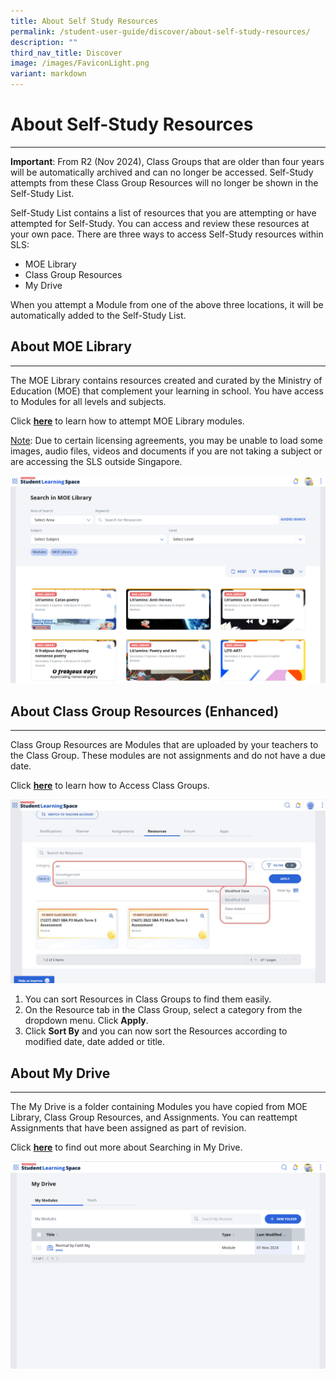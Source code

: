 ```yaml
---
title: About Self Study Resources
permalink: /student-user-guide/discover/about-self-study-resources/
description: ""
third_nav_title: Discover
image: /images/FaviconLight.png
variant: markdown
---
```

<h1>About Self-Study Resources</h1>
<hr>
<p><strong>Important</strong>: From R2 (Nov 2024), Class Groups that are older than four years will be automatically archived and can no longer be accessed. Self-Study attempts from these Class Group Resources will no longer be shown in the Self-Study List.</p>
<p>Self-Study List contains a list of resources that you are attempting or have attempted for Self-Study. You can access and review these resources at your own pace. There are three ways to access Self-Study resources within SLS:</p>
<ul>
<li>MOE Library</li>
<li>Class Group Resources</li>
<li>My Drive</li>
</ul>
<p>When you attempt a Module from one of the above three locations, it will be automatically added to the Self-Study List.</p>
<h2>About MOE Library</h2>
<hr>
<p>The MOE Library contains resources created and curated by the Ministry of Education (MOE) that complement your learning in school. You have access to Modules for all levels and subjects.</p>
<p>Click <strong><a target="_blank" href="/student-user-guide/discover/attempt-self-study-resources/">here</a></strong> to learn how to attempt MOE Library modules.</p> 
<p><u>Note</u>: Due to certain licensing agreements, you may be unable to load some images, audio files, videos and documents if you are not taking a subject or are accessing the SLS outside Singapore.</p>
<img src="/images/1Student/d_selfstudyresources2.png">
<h2>About Class Group Resources (Enhanced)</h2>
<hr>
<p>Class Group Resources are Modules that are uploaded by your teachers to the Class Group. These modules are not assignments and do not have a due date.
</p>
<p>Click <strong><a target="_blank" href="/student-user-guide/organise/access-class-groups/">here</a></strong> to learn how to Access Class Groups.</p> 
<p>
<img src="/images/1Student/d_selfstudyresources1.jpg">
</p>  
<ol><li>
	You can sort Resources in Class Groups to find them easily.</li>
<li>On the Resource tab in the Class Group, select a category from the dropdown menu. Click <b>Apply</b>.</li>
<li>Click <b>Sort By</b> and you can now sort the Resources according to modified date, date added or title.</li></ol>
<h2>About My Drive</h2>
<hr>
<p>The My Drive is a folder containing Modules you have copied from MOE Library, Class Group Resources, and Assignments. You can reattempt Assignments that have been assigned as part of revision.</p>
<p>Click <strong><a target="_blank" href="/student-user-guide/organise/search-in-my-drive/">here</a></strong> to find out more about Searching in My Drive.</p> 
<img src="/images/1Student/d_selfstudyresources3.png">